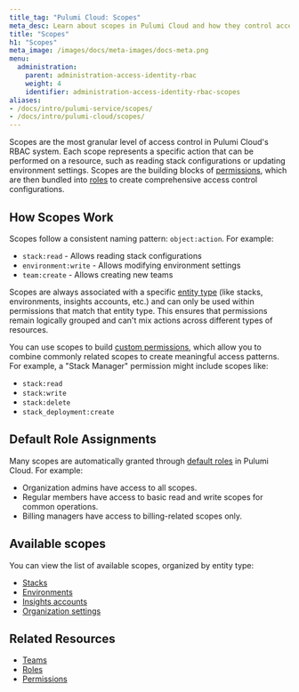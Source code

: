 ```yaml
---
title_tag: "Pulumi Cloud: Scopes"
meta_desc: Learn about scopes in Pulumi Cloud and how they control access to resources
title: "Scopes"
h1: "Scopes"
meta_image: /images/docs/meta-images/docs-meta.png
menu:
  administration:
    parent: administration-access-identity-rbac
    weight: 4
    identifier: administration-access-identity-rbac-scopes
aliases:
- /docs/intro/pulumi-service/scopes/
- /docs/intro/pulumi-cloud/scopes/
---
```


Scopes are the most granular level of access control in Pulumi Cloud's RBAC system. Each scope represents a specific action that can be performed on a resource, such as reading stack configurations or updating environment settings. Scopes are the building blocks of [permissions](../permissions), which are then bundled into [roles](../roles) to create comprehensive access control configurations.

## How Scopes Work

Scopes follow a consistent naming pattern: `object:action`. For example:

- `stack:read` - Allows reading stack configurations
- `environment:write` - Allows modifying environment settings
- `team:create` - Allows creating new teams

Scopes are always associated with a specific [entity type](../permissions#entity-types) (like stacks, environments, insights accounts, etc.) and can only be used within permissions that match that entity type. This ensures that permissions remain logically grouped and can't mix actions across different types of resources.

You can use scopes to build [custom permissions](../permissions#creating-custom-permissions), which allow you to combine commonly related scopes to create meaningful access patterns. For example, a "Stack Manager" permission might include scopes like:

- `stack:read`
- `stack:write`
- `stack:delete`
- `stack_deployment:create`

## Default Role Assignments

Many scopes are automatically granted through [default roles](../roles#default-roles) in Pulumi Cloud. For example:

- Organization admins have access to all scopes.
- Regular members have access to basic read and write scopes for common operations.
- Billing managers have access to billing-related scopes only.

## Available scopes

You can view the list of available scopes, organized by entity type:

- [Stacks](stacks)
- [Environments](environments)
- [Insights accounts](insights-accounts)
- [Organization settings](org-settings)

## Related Resources

- [Teams](/docs/administration/access-identity/rbac/teams)
- [Roles](/docs/administration/access-identity/rbac/roles)
- [Permissions](/docs/administration/access-identity/rbac/permissions)
